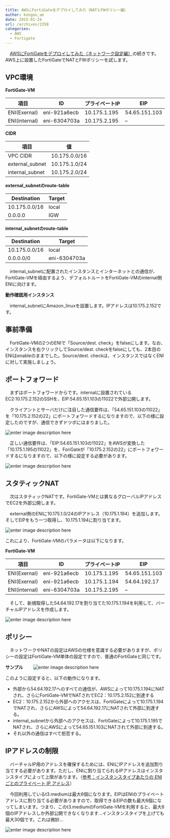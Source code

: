 ```yaml
---
title: AWSにFortiGateをデプロイしてみた（NATとFWポリシー編）
author: kongou_ae
date: 2015-01-24
url: /archives/2358
categories:
  - AWS
  - Fortigate
---
```

　[AWSにFortiGateをデプロイしてみた（ネットワーク設定編）][1]の続きです。AWS上に設置したFortiGateでNATとFWポリシーを試します。

## VPC環境

**FortiGate-VM** 

| 項目            | ID           | プライベートIP         | EIP               |
| ------------- | ------------ | ---------------- | ----------------- |
| ENI(Exernal)  | eni-921a6ecb | 10&#46;175.1.195 | 54&#46;65.151.103 |
| ENI(internal) | eni-6304703a | 10&#46;175.2.195 | &#8211;           |

**CIDR** 

| 項目              | 値                 |
| --------------- | ----------------- |
| VPC CIDR        | 10&#46;175.0.0/16 |
| external_subnet | 10&#46;175.1.0/24 |
| internal_subnet | 10&#46;175.2.0/24 |

**external_subnetのroute-table** 

| Destination       | Target |
| ----------------- | ------ |
| 10&#46;175.0.0/16 | local  |
| 0&#46;0.0.0       | IGW    |

**internal_subnetのroute-table** 

| Destination       | Target       |
| ----------------- | ------------ |
| 10&#46;175.0.0/16 | local        |
| 0&#46;0.0.0/0     | eni-6304703a |

　internal_subnetに配置されたインスタンスとインターネットとの通信が、FortiGate-VMを経由するよう、デフォルトルートをFortiGate-VMのinternal側ENIに向けます。

**動作確認用インスタンス**

　internal\_subnetにAmazon\_linuxを設置します。IPアドレスは10.175.2.152です。

## 事前準備

　FortiGate-VMの2つのENIで「Source/dest. check」をfalseにします。なお、インスタンスを右クリックしてSource/dest. checkをfalseにしても、2本目のENIはenableのままでした。Source/dest. checkは、インスタンスではなくENIに対して実施しましょう。

## ポートフォワード

　まずはポートフォワードからです。internalに設置されているEC2:10.175.2.152のSSHを、EIP:54.65.151.103の11022で外部公開します。

　クライアントとサーバだけに注目した通信要件は、「54.65.151.103の11022」を「10.175.2.152の22」にポートフォワードするになりますので、以下の様に設定したのですが、通信できずドツボにはまりました。

![enter image description here][2]

　正しい通信要件は、「EIP:54.65.151.103の11022」をAWSが変換した「10.175.1.195の11022」を、ForiGateが「10.175.2.152の22」にポートフォワードするになりますので、以下の様に設定する必要があります。

![enter image description here][3]

## スタティックNAT

　次はスタティックNATです。FortiGate-VMとは異なるグローバルIPアドレスでEC2を外部公開します。

　external側のENIに10.175.1.0/24のIPアドレス（10.175.1.194）を追加します。そしてEIPをもう一つ取得し、10.175.1.194に割り当てます。

![enter image description here][4]

これにより、FortiGate-VMのパラメータは以下になります。

**FortiGate-VM** 

| 項目            | ID           | プライベートIP         | EIP               |
| ------------- | ------------ | ---------------- | ----------------- |
| ENI(Exernal)  | eni-921a6ecb | 10&#46;175.1.195 | 54&#46;65.151.103 |
| ENI(Exernal)  | eni-921a6ecb | 10&#46;175.1.194 | 54&#46;64.192.17  |
| ENI(internal) | eni-6304703a | 10&#46;175.2.195 | &#8211;           |

　そして、新規取得した54.64.192.17を割り当てた10.175.1.194を利用して、バーチャルIPアドレスを作成します。

![enter image description here][3]

## ポリシー

　ネットワークやNATの設定はAWSの仕様を意識する必要がありますが、ポリシーの設定はFortiGate-VM単体の設定ですので、普通のFortiGateと同じです。

**サンプル**　 　![enter image description here][5]

このように設定すると、以下の動作になります。

  * 外部から54.64.192.17へのすべての通信が、AWSによって10.175.1.194にNATされ、さらにFortiGate-VMでNATされてEC2：10.175.2.152に到達する
  * EC2：10.175.2.152から外部へのアクセスは、FortiGateによって10.175.1.194でNATされ、さらにAWSによって54.64.192.17にNATされて外部に到達する。
  * internal_subnetから外部へのアクセスは、FortiGateによって10.175.1.195でNATされ、さらにAWSによって54.65.151.103にNATされて外部に到達する。
  * それ以外の通信はすべて拒否する。

## IPアドレスの制限

　バーチャルIP用のアドレスを確保するためには、ENIにIPアドレスを追加割り当てする必要があります。ただし、ENIに割り当てられるIPアドレスはインスタンスタイプによって上限があります。（[参考：インスタンスタイプあたりの ENI ごとのプライベート IP アドレス][6]）

　今回利用しているt3.mediumは最大6個になります。EIPはENIのプライベートアドレスに割り当てる必要がありますので、取得できるEIPの数も最大6個になってしまいます。つまり、このt3.mediumのFortiGate-VMを利用すると、最大6個のIPアドレスしか外部公開できなくなります&#8230;インスタンスタイプを上げても最大30個です。これは微妙&#8230;

![enter image description here][7]

 [1]: https://aimless.jp/blog/blog/archives/2317
 [2]: https://aimless.jp/blog/wp-content/uploads/2015/01/aws-fg-1.png
 [3]: https://aimless.jp/blog/wp-content/uploads/2015/01/aws-fg-2.png
 [4]: https://aimless.jp/blog/wp-content/uploads/2015/01/aws-fg-3.png
 [5]: https://aimless.jp/blog/wp-content/uploads/2015/01/aws-fg-4.png
 [6]: http://docs.aws.amazon.com/ja_jp/AWSEC2/latest/UserGuide/using-eni.html#AvailableIpPerENI
 [7]: https://aimless.jp/blog/wp-content/uploads/2015/01/aws-fg-5.png